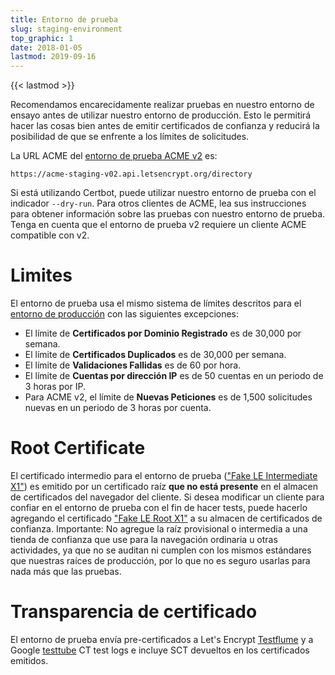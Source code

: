 ```yaml
---
title: Entorno de prueba
slug: staging-environment
top_graphic: 1
date: 2018-01-05
lastmod: 2019-09-16
---
```


{{< lastmod >}}

Recomendamos encarecidamente realizar pruebas en nuestro entorno de ensayo antes de utilizar nuestro entorno de producción. Esto le permitirá hacer las cosas bien antes de emitir certificados de confianza y reducirá la posibilidad de que se enfrente a los límites de solicitudes.

La URL ACME del [entorno de prueba ACME v2](https://community.letsencrypt.org/t/staging-endpoint-for-acme-v2/49605) es:

`https://acme-staging-v02.api.letsencrypt.org/directory`

Si está utilizando Certbot, puede utilizar nuestro entorno de prueba con el indicador `--dry-run`. Para otros clientes de ACME, lea sus instrucciones para obtener información sobre las pruebas con nuestro entorno de prueba. Tenga en cuenta que el entorno de prueba v2 requiere un cliente ACME compatible con v2.

# Limites

El entorno de prueba usa el mismo sistema de límites descritos para el [entorno de producción](https://letsencrypt.org/es/docs/rate-limits/) con las siguientes excepciones:

* El límite de **Certificados por Dominio Registrado** es de 30,000 por semana.
* El límite de **Certificados Duplicados** es de 30,000 per semana.
* El límite de **Validaciones Fallidas** es de 60 por hora.
* El límite de **Cuentas por dirección IP** es de 50 cuentas en un periodo de 3 horas por IP.
* Para ACME v2, el límite de **Nuevas Peticiones** es de 1,500 solicitudes nuevas en un periodo de 3 horas por cuenta.

# Root Certificate

El certificado intermedio para el entorno de prueba (["Fake LE Intermediate X1"](https://letsencrypt.org/certs/fakeleintermediatex1.pem)) es emitido por un certificado raíz **que no está presente** en el almacen de certificados del navegador del cliente. Si desea modificar un cliente para confiar en el entorno de prueba con el fin de hacer tests, puede hacerlo agregando el certificado ["Fake LE Root X1"](https://letsencrypt.org/certs/fakelerootx1.pem) a su almacen de certificados de confianza. Importante: No agregue la raíz provisional o intermedia a una tienda de confianza que use para la navegación ordinaria u otras actividades, ya que no se auditan ni cumplen con los mismos estándares que nuestras raíces de producción, por lo que no es seguro usarlas para nada más que las pruebas.

# Transparencia de certificado

El entorno de prueba envía pre-certificados a Let's Encrypt [Testflume](https://letsencrypt.org/es/docs/ct-logs/) y a Google [testtube](http://www.certificate-transparency.org/known-logs#TOC-Test-Logs) CT test logs e incluye SCT devueltos en los certificados emitidos.

